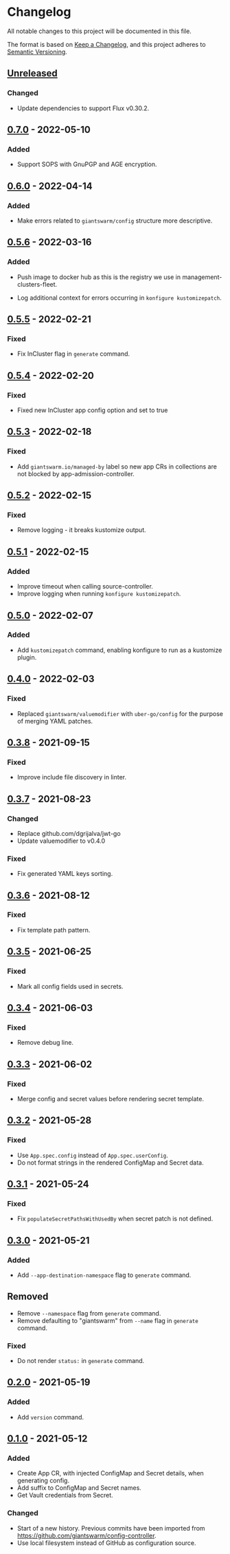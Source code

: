 # Changelog

All notable changes to this project will be documented in this file.

The format is based on [Keep a Changelog](https://keepachangelog.com/en/1.0.0/),
and this project adheres to [Semantic Versioning](https://semver.org/spec/v2.0.0.html).

## [Unreleased]

### Changed

- Update dependencies to support Flux v0.30.2.

## [0.7.0] - 2022-05-10

### Added

- Support SOPS with GnuPGP and AGE encryption.

## [0.6.0] - 2022-04-14

### Added

- Make errors related to `giantswarm/config` structure more descriptive.

## [0.5.6] - 2022-03-16

### Added

- Push image to docker hub as this is the registry we use in
management-clusters-fleet.

- Log additional context for errors occurring in `konfigure kustomizepatch`.

## [0.5.5] - 2022-02-21

### Fixed

- Fix InCluster flag in `generate` command.

## [0.5.4] - 2022-02-20

### Fixed

- Fixed new InCluster app config option and set to true

## [0.5.3] - 2022-02-18

### Fixed

- Add `giantswarm.io/managed-by` label so new app CRs in collections are not
blocked by app-admission-controller.

## [0.5.2] - 2022-02-15

### Fixed

- Remove logging - it breaks kustomize output.

## [0.5.1] - 2022-02-15

### Added

- Improve timeout when calling source-controller.
- Improve logging when running `konfigure kustomizepatch`.

## [0.5.0] - 2022-02-07

### Added

- Add `kustomizepatch` command, enabling konfigure to run as a kustomize plugin.

## [0.4.0] - 2022-02-03

### Fixed

- Replaced `giantswarm/valuemodifier` with `uber-go/config` for the purpose of merging YAML patches.


## [0.3.8] - 2021-09-15

### Fixed

- Improve include file discovery in linter.

## [0.3.7] - 2021-08-23

### Changed

- Replace github.com/dgrijalva/jwt-go
- Update valuemodifier to v0.4.0

### Fixed

- Fix generated YAML keys sorting.

## [0.3.6] - 2021-08-12

### Fixed

- Fix template path pattern.

## [0.3.5] - 2021-06-25

### Fixed

- Mark all config fields used in secrets.

## [0.3.4] - 2021-06-03

### Fixed

- Remove debug line.

## [0.3.3] - 2021-06-02

### Fixed

- Merge config and secret values before rendering secret template.

## [0.3.2] - 2021-05-28

### Fixed

- Use `App.spec.config` instead of `App.spec.userConfig`.
- Do not format strings in the rendered ConfigMap and Secret data.

## [0.3.1] - 2021-05-24

### Fixed

- Fix `populateSecretPathsWithUsedBy` when secret patch is not defined.

## [0.3.0] - 2021-05-21

### Added

- Add `--app-destination-namespace` flag to `generate` command.

## Removed

- Remove `--namespace` flag from `generate` command.
- Remove defaulting to "giantswarm" from `--name` flag in `generate` command.

### Fixed

- Do not render `status:` in `generate` command.

## [0.2.0] - 2021-05-19

### Added

- Add `version` command.

## [0.1.0] - 2021-05-12

### Added

- Create App CR, with injected ConfigMap and Secret details, when generating config.
- Add suffix to ConfigMap and Secret names.
- Get Vault credentials from Secret.

### Changed

- Start of a new history. Previous commits have been imported from https://github.com/giantswarm/config-controller.
- Use local filesystem instead of GitHub as configuration source.

[Unreleased]: https://github.com/giantswarm/konfigure/compare/v0.7.0...HEAD
[0.7.0]: https://github.com/giantswarm/konfigure/compare/v0.6.0...v0.7.0
[0.6.0]: https://github.com/giantswarm/konfigure/compare/v0.5.6...v0.6.0
[0.5.6]: https://github.com/giantswarm/konfigure/compare/v0.5.5...v0.5.6
[0.5.5]: https://github.com/giantswarm/konfigure/compare/v0.5.4...v0.5.5
[0.5.4]: https://github.com/giantswarm/konfigure/compare/v0.5.3...v0.5.4
[0.5.3]: https://github.com/giantswarm/konfigure/compare/v0.5.2...v0.5.3
[0.5.2]: https://github.com/giantswarm/konfigure/compare/v0.5.1...v0.5.2
[0.5.1]: https://github.com/giantswarm/konfigure/compare/v0.5.0...v0.5.1
[0.5.0]: https://github.com/giantswarm/konfigure/compare/v0.4.0...v0.5.0
[0.4.0]: https://github.com/giantswarm/konfigure/compare/v0.3.8...v0.4.0
[0.3.8]: https://github.com/giantswarm/konfigure/compare/v0.3.7...v0.3.8
[0.3.7]: https://github.com/giantswarm/konfigure/compare/v0.3.6...v0.3.7
[0.3.6]: https://github.com/giantswarm/konfigure/compare/v0.3.5...v0.3.6
[0.3.5]: https://github.com/giantswarm/konfigure/compare/v0.3.4...v0.3.5
[0.3.4]: https://github.com/giantswarm/konfigure/compare/v0.3.3...v0.3.4
[0.3.3]: https://github.com/giantswarm/konfigure/compare/v0.3.2...v0.3.3
[0.3.2]: https://github.com/giantswarm/konfigure/compare/v0.3.1...v0.3.2
[0.3.1]: https://github.com/giantswarm/konfigure/compare/v0.3.0...v0.3.1
[0.3.0]: https://github.com/giantswarm/konfigure/compare/v0.2.0...v0.3.0
[0.2.0]: https://github.com/giantswarm/konfigure/compare/v0.1.0...v0.2.0
[0.1.0]: https://github.com/giantswarm/konfigure/compare/fc16094...v0.1.0
